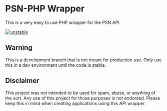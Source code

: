 # PSN-PHP Wrapper
This is a very easy to use PHP wrapper for the PSN API.

[![unstable](http://badges.github.io/stability-badges/dist/unstable.svg)](http://github.com/badges/stability-badges)

## Warning
This is a development branch that is not meant for production use. Only use this in a dev environment until the code is stable.

## Disclaimer
This project was not intended to be used for spam, abuse, or anything of the sort. Any use of this project for those purposes is not endorsed. Please keep this in mind when creating applications using this API wrapper.
